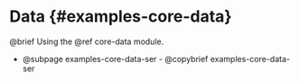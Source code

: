# Data {#examples-core-data}

@brief Using the @ref core-data module.

- @subpage examples-core-data-ser - @copybrief examples-core-data-ser

